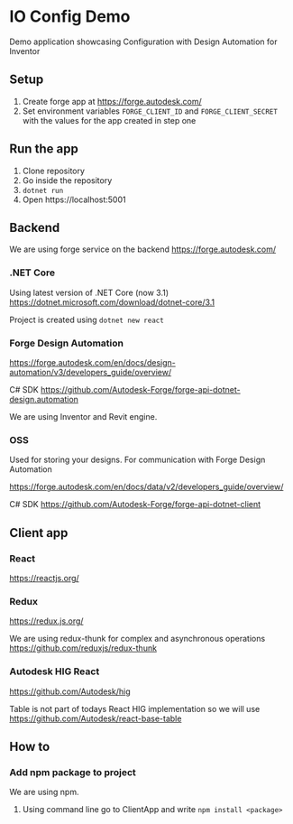 # IO Config Demo
Demo application showcasing Configuration with Design Automation for Inventor

## Setup
1. Create forge app at https://forge.autodesk.com/
1. Set environment variables `FORGE_CLIENT_ID` and `FORGE_CLIENT_SECRET` with the values for the app created in step one
## Run the app

1. Clone repository
1. Go inside the repository
1. `dotnet run`
1. Open https://localhost:5001

## Backend
We are using forge service on the backend https://forge.autodesk.com/

### .NET Core
Using latest version of .NET Core (now 3.1) https://dotnet.microsoft.com/download/dotnet-core/3.1

Project is created using `dotnet new react`

### Forge Design Automation
https://forge.autodesk.com/en/docs/design-automation/v3/developers_guide/overview/

C# SDK https://github.com/Autodesk-Forge/forge-api-dotnet-design.automation

We are using Inventor and Revit engine. 

### OSS
Used for storing your designs. For communication with Forge Design Automation

https://forge.autodesk.com/en/docs/data/v2/developers_guide/overview/

C# SDK https://github.com/Autodesk-Forge/forge-api-dotnet-client

## Client app

### React
https://reactjs.org/

### Redux
https://redux.js.org/

We are using redux-thunk for complex and asynchronous operations https://github.com/reduxjs/redux-thunk

### Autodesk HIG React

https://github.com/Autodesk/hig

Table is not part of todays React HIG implementation so we will use https://github.com/Autodesk/react-base-table

## How to

### Add npm package to project

We are using npm.

1. Using command line go to ClientApp and write `npm install <package>`